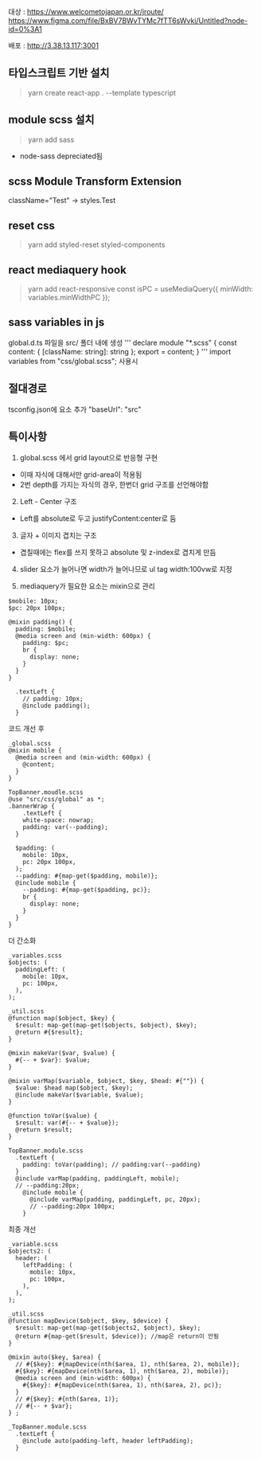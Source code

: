 대상 : https://www.welcometojapan.or.kr/jroute/  
https://www.figma.com/file/BxBV7BWvTYMc7fTT6sWvki/Untitled?node-id=0%3A1

배포 : http://3.38.13.117:3001

## 타입스크립트 기반 설치

> yarn create react-app . --template typescript

## module scss 설치

> yarn add sass

- node-sass depreciated됨

## scss Module Transform Extension

className="Test" -> styles.Test

## reset css

> yarn add styled-reset styled-components  
> <Reset />

## react mediaquery hook

> yarn add react-responsive
> const isPC = useMediaQuery({ minWidth: variables.minWidthPC });

## sass variables in js

global.d.ts 파일을 src/ 폴더 내에 생성
'''
declare module "\*.scss" {
const content: { [className: string]: string };
export = content;
}
'''
import variables from "css/global.scss";
사용시

## 절대경로

tsconfig.json에 요소 추가
"baseUrl": "src"

## 특이사항

1. global.scss 에서 grid layout으로 반응형 구현

- 이때 자식에 대해서만 grid-area이 적용됨
- 2번 depth를 가지는 자식의 경우, 한번더 grid 구조를 선언해야함

2. Left - Center 구조

- Left를 absolute로 두고 justifyContent:center로 둠

3. 글자 + 이미지 겹치는 구조

- 겹칠때에는 flex를 쓰지 못하고 absolute 및 z-index로 겹치게 만듬

4. slider 요소가 늘어나면 width가 늘어나므로 ul tag width:100vw로 지정

5. mediaquery가 필요한 요소는 mixin으로 관리

```
$mobile: 10px;
$pc: 20px 100px;

@mixin padding() {
  padding: $mobile;
  @media screen and (min-width: 600px) {
    padding: $pc;
    br {
      display: none;
    }
  }
}

  .textLeft {
    // padding: 10px;
    @include padding();
  }

```

코드 개선 후

```
_global.scss
@mixin mobile {
  @media screen and (min-width: 600px) {
    @content;
  }
}

TopBanner.moudle.scss
@use "src/css/global" as *;
.bannerWrap {
    .textLeft {
    white-space: nowrap;
    padding: var(--padding);
  }

  $padding: (
    mobile: 10px,
    pc: 20px 100px,
  );
  --padding: #{map-get($padding, mobile)};
  @include mobile {
    --padding: #{map-get($padding, pc)};
    br {
      display: none;
    }
  }
}
```

더 간소화

```
_variables.scss
$objects: (
  paddingLeft: (
    mobile: 10px,
    pc: 100px,
  ),
);

_util.scss
@function map($object, $key) {
  $result: map-get(map-get($objects, $object), $key);
  @return #{$result};
}

@mixin makeVar($var, $value) {
  #{-- + $var}: $value;
}

@mixin varMap($variable, $object, $key, $head: #{""}) {
  $value: $head map($object, $key);
  @include makeVar($variable, $value);
}

@function toVar($value) {
  $result: var(#{-- + $value});
  @return $result;
}

TopBanner.module.scss
  .textLeft {
    padding: toVar(padding); // padding:var(--padding)
  }
  @include varMap(padding, paddingLeft, mobile);
  // --padding:20px;
    @include mobile {
      @include varMap(padding, paddingLeft, pc, 20px);
      // --padding:20px 100px;
    }
```

최종 개선

```
_variable.scss
$objects2: (
  header: (
    leftPadding: (
      mobile: 10px,
      pc: 100px,
    ),
  ),
);

_util.scss
@function mapDevice($object, $key, $device) {
  $result: map-get(map-get($objects2, $object), $key);
  @return #{map-get($result, $device)}; //map은 return이 안됨
}

@mixin auto($key, $area) {
  // #{$key}: #{mapDevice(nth($area, 1), nth($area, 2), mobile)};
  #{$key}: #{mapDevice(nth($area, 1), nth($area, 2), mobile)};
  @media screen and (min-width: 600px) {
    #{$key}: #{mapDevice(nth($area, 1), nth($area, 2), pc)};
  }
  // #{$key}: #{nth($area, 1)};
  // #{-- + $var};
} ;

_TopBanner.module.scss
  .textLeft {
    @include auto(padding-left, header leftPadding);
  }
```
